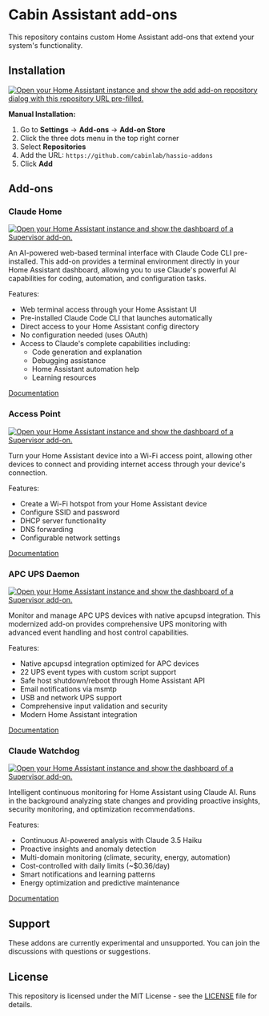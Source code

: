 # Cabin Assistant add-ons

This repository contains custom Home Assistant add-ons that extend your system's functionality.

## Installation

[![Open your Home Assistant instance and show the add add-on repository dialog with this repository URL pre-filled.](https://my.home-assistant.io/badges/supervisor_add_addon_repository.svg)](https://my.home-assistant.io/redirect/supervisor_add_addon_repository/?repository_url=https%3A%2F%2Fgithub.com%2Fcabinlab%2Fhassio-addons)

**Manual Installation:**
1. Go to **Settings** → **Add-ons** → **Add-on Store**
2. Click the three dots menu in the top right corner
3. Select **Repositories**
4. Add the URL: `https://github.com/cabinlab/hassio-addons`
5. Click **Add**

## Add-ons

### Claude Home

[![Open your Home Assistant instance and show the dashboard of a Supervisor add-on.](https://my.home-assistant.io/badges/supervisor_addon.svg)](https://my.home-assistant.io/redirect/supervisor_addon/?addon=claude_home&repository_url=https%3A%2F%2Fgithub.com%2Fcabinlab%2Fhassio-addons)

An AI-powered web-based terminal interface with Claude Code CLI pre-installed. This add-on provides a terminal environment directly in your Home Assistant dashboard, allowing you to use Claude's powerful AI capabilities for coding, automation, and configuration tasks.

Features:
- Web terminal access through your Home Assistant UI
- Pre-installed Claude Code CLI that launches automatically
- Direct access to your Home Assistant config directory
- No configuration needed (uses OAuth)
- Access to Claude's complete capabilities including:
  - Code generation and explanation
  - Debugging assistance
  - Home Assistant automation help
  - Learning resources

[Documentation](claude-home/DOCS.md)

### Access Point

[![Open your Home Assistant instance and show the dashboard of a Supervisor add-on.](https://my.home-assistant.io/badges/supervisor_addon.svg)](https://my.home-assistant.io/redirect/supervisor_addon/?addon=hassio-access-point&repository_url=https%3A%2F%2Fgithub.com%2Fcabinlab%2Fhassio-addons)

Turn your Home Assistant device into a Wi-Fi access point, allowing other devices to connect and providing internet access through your device's connection.

Features:
- Create a Wi-Fi hotspot from your Home Assistant device
- Configure SSID and password
- DHCP server functionality
- DNS forwarding
- Configurable network settings

[Documentation](hassio-access-point/README.md)

### APC UPS Daemon

[![Open your Home Assistant instance and show the dashboard of a Supervisor add-on.](https://my.home-assistant.io/badges/supervisor_addon.svg)](https://my.home-assistant.io/redirect/supervisor_addon/?addon=apcupsd&repository_url=https%3A%2F%2Fgithub.com%2Fcabinlab%2Fhassio-addons)

Monitor and manage APC UPS devices with native apcupsd integration. This modernized add-on provides comprehensive UPS monitoring with advanced event handling and host control capabilities.

Features:
- Native apcupsd integration optimized for APC devices
- 22 UPS event types with custom script support
- Safe host shutdown/reboot through Home Assistant API
- Email notifications via msmtp
- USB and network UPS support
- Comprehensive input validation and security
- Modern Home Assistant integration

[Documentation](apcupsd/README.md)

### Claude Watchdog

[![Open your Home Assistant instance and show the dashboard of a Supervisor add-on.](https://my.home-assistant.io/badges/supervisor_addon.svg)](https://my.home-assistant.io/redirect/supervisor_addon/?addon=claude_watchdog&repository_url=https%3A%2F%2Fgithub.com%2Fcabinlab%2Fhassio-addons)

Intelligent continuous monitoring for Home Assistant using Claude AI. Runs in the background analyzing state changes and providing proactive insights, security monitoring, and optimization recommendations.

Features:
- Continuous AI-powered analysis with Claude 3.5 Haiku
- Proactive insights and anomaly detection
- Multi-domain monitoring (climate, security, energy, automation)
- Cost-controlled with daily limits (~$0.36/day)
- Smart notifications and learning patterns
- Energy optimization and predictive maintenance

[Documentation](claude-watchdog/README.md)

## Support

These addons are currently experimental and unsupported. You can join the discussions with questions or suggestions.

## License

This repository is licensed under the MIT License - see the [LICENSE](LICENSE) file for details.
